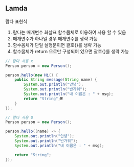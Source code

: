 ## Lamda

람다 표현식

1. 람다는 매개변수 화살표 함수몸체로 이용하여 사용 할 수 있음
2. 매개변수가 하나일 경우 매개변수를 생략 가능
3. 함수몸체가 단일 실행문이면 괄호{}를 생략 가능
4. 함수몸체가 return 으로만 구성되어 있으면 괄호{}를 생략 가능

```java
// 람다 사용 x
Person person = new Person();

person.hello(new Hi() {
	public String message(String name) {
		System.out.println("안녕");
		System.out.println("반가워");
		System.out.println("내 이름은 : " + msg);
		return "String";₩
	}
});

// 람다 사용 O
Person person = new Person();

person.hello((name) -> {
	System.out.println("안녕");
	System.out.println("반가워");
	System.out.println("내 이름은 : " + msg);

	return "String";
});
```
